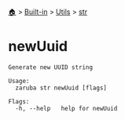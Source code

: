 <!--startTocHeader-->
[🏠](../../../README.md) > [Built-in](../../README.md) > [Utils](../README.md) > [str](README.md)
# newUuid
<!--endTocHeader-->

```
Generate new UUID string

Usage:
  zaruba str newUuid [flags]

Flags:
  -h, --help   help for newUuid

```

<!--startTocSubtopic-->

<!--endTocSubtopic-->